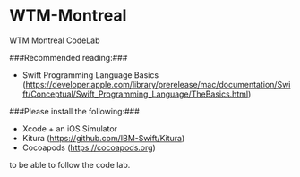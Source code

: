 # WTM-Montreal
WTM Montreal CodeLab

###Recommended reading:###

- Swift Programming Language Basics (https://developer.apple.com/library/prerelease/mac/documentation/Swift/Conceptual/Swift_Programming_Language/TheBasics.html)

###Please install the following:###
- Xcode + an iOS Simulator
- Kitura (https://github.com/IBM-Swift/Kitura)
- Cocoapods (https://cocoapods.org)

to be able to follow the code lab.
